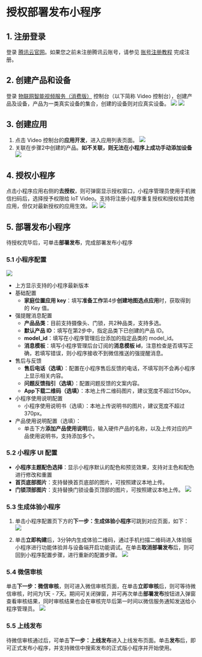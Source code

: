 # 授权部署发布小程序
## 1. 注册登录
登录 [腾讯云官网](https://cloud.tencent.com/)。如果您之前未注册腾讯云账号，请参见 [账号注册教程](https://cloud.tencent.com/document/product/378/17985) 完成注册。
## 2. 创建产品和设备
登录 [物联网智能视频服务（消费版）](https://console.cloud.tencent.com/iot-video) 控制台（以下简称 Video 控制台），创建产品及设备，产品为一类真实设备的集合，创建的设备则对应真实设备。
![](https://qcloudimg.tencent-cloud.cn/raw/ab0d83f7cea0f05babb1b7c70f113e6b.png)
![](https://qcloudimg.tencent-cloud.cn/raw/d730402a113df2e3f9f9a855ece2eff0.png)

## 3. 创建应用
1. 点击 Video 控制台的**应用开发**，进入应用列表页面。
![](https://qcloudimg.tencent-cloud.cn/raw/c3e8eecf04305805d59c1db47b04d35a.png)
2. 关联在步骤2中创建的产品。**如不关联，则无法在小程序上成功手动添加设备**
![](https://qcloudimg.tencent-cloud.cn/raw/d13349323ad550c19b3b75d223708a8b.png)

## 4. 授权小程序
点击小程序应用右侧的**去授权**，则可弹窗显示授权窗口，小程序管理员使用手机微信扫码后，选择授予权限给 IoT Video。支持将注册小程序重复授权和授权给其他应用，但仅对最新授权的应用生效。
![](https://qcloudimg.tencent-cloud.cn/raw/8dc65e1d4c0eabc04c6a6b6e105b0077.png)
![](https://qcloudimg.tencent-cloud.cn/raw/ccce062b3f03b962c174817ff3be766e.png)

## 5. 部署发布小程序
待授权完毕后，可单击**部署发布**，完成部署发布小程序

### 5.1 小程序配置
![](https://qcloudimg.tencent-cloud.cn/raw/109bf86ce5abcac1705199a90d96e3d7.png)
- 上方显示支持的小程序最新版本
- 基础配置
    - **家庭位置应用 key**：填写**准备工作**第4步**创建地图选点应用**时，获取得到的 Key 值。
- 强提醒消息配置
    - **产品品类**：目前支持摄像头、门锁，共2种品类，支持多选。
    - **默认产品 ID**：填写在第2步中，指定品类下已创建的产品 ID。
    - **model_id**：填写在小程序管理后台添加的指定品类的 model_id。
    - **消息模板**：填写小程序管理后台订阅的**消息模板 id**，注意检查是否填写正确，若填写错误，则小程序接收不到微信推送的强提醒消息。
- 售后与反馈
    - **售后电话（选填）**：配置在小程序售后反馈的电话，不填写则不会再小程序上显示相关内容。
    - **问题反馈指引（选填）**：配置问题反馈的文案内容。
    - **App下载二维码（选填）**：本地上传二维码图片，建议宽度不超过150px。
- 小程序使用说明配置
    - 小程序使用说明书（选填）：本地上传说明书的图片，建议宽度不超过370px。
- 产品使用说明配置（选填）：
    - 单击下方**添加产品使用说明**后，输入硬件产品的名称，以及上传对应的产品使用说明书，支持添加多个。

### 5.2 小程序 UI 配置
- **小程序主题配色选择**：显示小程序默认的配色和预览效果，支持对主色和配色进行修改和重置
- **首页底部图片**：支持替换首页底部的图片，可按照建议本地上传。
- **门锁顶部图片**：支持替换门锁设备页顶部的图片，可按照建议本地上传。
![](https://qcloudimg.tencent-cloud.cn/raw/7f3370ce98a1ddd659bcf39443c997dc.png)

### 5.3 生成体验小程序
1. 单击小程序配置页下方的**下一步：生成体验小程序**可跳到对应页面，如下：
![](https://qcloudimg.tencent-cloud.cn/raw/9b02242ee1db4df933b6db40b44b85f2.png)

2. 单击**立即构建**后，3分钟内生成体验二维码，通过手机扫描二维码进入体验版小程序进行功能体验并与设备端开启功能调试。在单击**取消部署发布**后，则可回到小程序配置步骤，进行重新的配置步骤。
![](https://qcloudimg.tencent-cloud.cn/raw/ddf65c83aa575c75d71395946e31de79.png)

### 5.4 微信审核
单击**下一步：微信审核**，则可进入微信审核页面，在单击**立即审核**后，则可等待微信审核，时间为1天 - 7天。期间可关闭弹窗，并可再次单击**部署发布**按钮进入弹窗查看审核结果，同时审核结果也会在审核完毕后第一时间以微信服务通知发送给小程序管理员。
![](https://qcloudimg.tencent-cloud.cn/raw/c459fca9ff77966af41728e01c4c2d29.png)

### 5.5 上线发布
待微信审核通过后，可单击**下一步：上线发布**进入上线发布页面。单击**发布**后，即可正式发布小程序，并支持微信中搜索发布的正式版小程序并开始使用。

